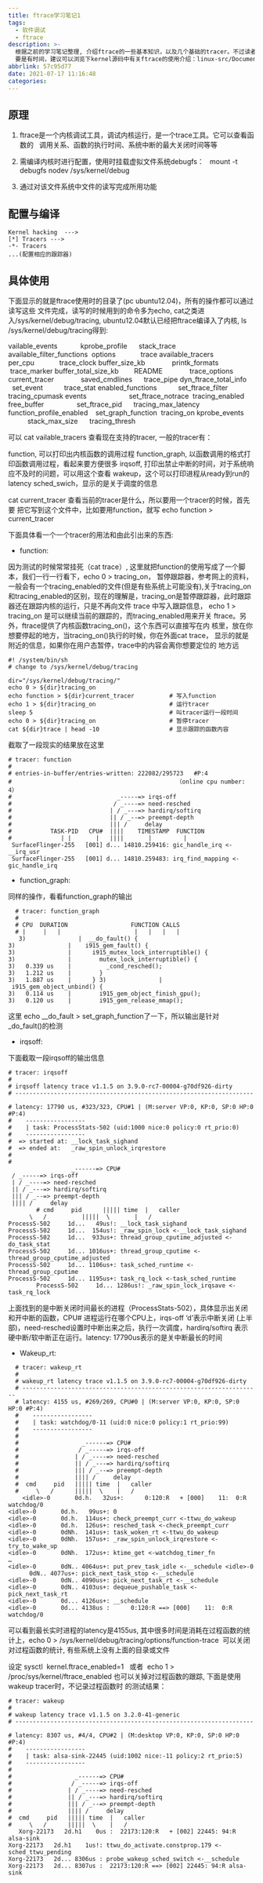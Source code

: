 ```yaml
---
title: ftrace学习笔记1
tags:
  - 软件调试
  - ftrace
description: >-
  根据之前的学习笔记整理, 介绍ftrace的一些基本知识，以及几个基础的tracer。不过读者
  要是有时间，建议可以浏览下kernel源码中有关ftrace的使用介绍：linux-src/Documentation/trace/
abbrlink: 57c95d77
date: 2021-07-17 11:16:48
categories:
---
```


原理
----

1. ftrace是一个内核调试工具，调试内核运行，是一个trace工具。它可以查看函数的
  调用关系、函数的执行时间、系统中断的最大关闭时间等等

2. 需编译内核时进行配置，使用时挂载虚拟文件系统debugfs：
  mount -t debugfs nodev /sys/kernel/debug

3. 通过对该文件系统中文件的读写完成所用功能

配置与编译
-----------
```
Kernel hacking  --->
[*] Tracers --->
-*- Tracers
...(配置相应的跟踪器)
```

具体使用
--------

下面显示的就是ftrace使用时的目录了(pc ubuntu12.04)，所有的操作都可以通过读写这些
文件完成，读写的时候用到的命令多为echo, cat之类进入/sys/kernel/debug/tracing,
ubuntu12.04默认已经把ftrace编译入了内核, ls /sys/kernel/debug/tracing得到:

vailable_events            kprobe_profile      stack_trace
available_filter_functions  options             trace
available_tracers           per_cpu             trace_clock
buffer_size_kb              printk_formats      trace_marker
buffer_total_size_kb        README              trace_options
current_tracer              saved_cmdlines      trace_pipe
dyn_ftrace_total_info       set_event           trace_stat
enabled_functions           set_ftrace_filter   tracing_cpumask
events                      set_ftrace_notrace  tracing_enabled
free_buffer                 set_ftrace_pid      tracing_max_latency
function_profile_enabled    set_graph_function  tracing_on
kprobe_events               stack_max_size      tracing_thresh

可以 cat vailable_tracers 查看现在支持的tracer, 一般的tracer有：

function, 可以打印出内核函数的调用过程
function_graph, 以函数调用的格式打印函数调用过程，看起来要方便很多
irqsoff, 打印出禁止中断的时间，对于系统响应不及时的问题，可以用这个查看
wakeup，这个可以打印进程从ready到run的latency
sched_swich，显示的是关于调度的信息

cat current_tracer 查看当前的tracer是什么，所以要用一个tracer的时候，首先要
把它写到这个文件中，比如要用function，就写 echo function > current_tracer

下面具体看一个一个tracer的用法和由此引出来的东西:

 * function:

因为测试的时候常常挂死（cat trace）, 这里就把function的使用写成了一个脚
本，我们一行一行看下，echo 0 > tracing_on， 暂停跟踪器，参考网上的资料，
一般会有一个tracing_enabled的文件(但是有些系统上可能没有),关于tracing_on
和tracing_enabled的区别，现在的理解是，tracing_on是暂停跟踪器，此时跟踪
器还在跟踪内核的运行，只是不再向文件 trace 中写入跟踪信息，
echo 1 > tracing_on 是可以继续当前的跟踪的，而tracing_enabled用来开关
ftrace。另外，ftrace提供了内核函数tracing_on()，这个东西可以直接写在内
核里，放在你想要停起的地方，当tracing_on()执行的时候，你在外面cat trace，
显示的就是附近的信息，如果你在用户态暂停，trace中的内容会离你想要定位的
地方远
```
#! /system/bin/sh 
# change to /sys/kernel/debug/tracing 

dir="/sys/kernel/debug/tracing/" 
echo 0 > ${dir}tracing_on 
echo function > ${dir}current_tracer          # 写入function
echo 1 > ${dir}tracing_on                     # 运行tracer
sleep 5                                       # 叫tracer运行一段时间
echo 0 > ${dir}tracing_on                     # 暂停tracer
cat ${dir}trace | head -10                    # 显示跟踪的函数内容
```
截取了一段现实的结果放在这里
```
# tracer: function 
#                       
# entries-in-buffer/entries-written: 222082/295723   #P:4 
#                                               （online cpu number: 4）
#                              _-----=> irqs-off 
#                             / _----=> need-resched 
#                            | / _---=> hardirq/softirq 
#                            || / _--=> preempt-depth 
#                            ||| /     delay 
#           TASK-PID   CPU#  ||||    TIMESTAMP  FUNCTION 
#              | |       |   ||||       |         | 
 SurfaceFlinger-255   [001] d... 14810.259416: gic_handle_irq <-__irq_usr 
 SurfaceFlinger-255   [001] d... 14810.259483: irq_find_mapping <-gic_handle_irq 
```
 *  function_graph:

同样的操作，看看function_graph的输出
```
  # tracer: function_graph 
  # 
  # CPU  DURATION                  FUNCTION CALLS 
  # |     |   |                     |   |   |   | 
   3)               |  __do_fault() { 
3)               |    i915_gem_fault() { 
3)               |      i915_mutex_lock_interruptible() { 
3)               |        mutex_lock_interruptible() { 
3)   0.339 us    |          _cond_resched(); 
3)   1.212 us    |        } 
3)   1.887 us    |      } 3)               |      i915_gem_object_unbind() { 
3)   0.114 us    |        i915_gem_object_finish_gpu(); 
3)   0.120 us    |        i915_gem_release_mmap();
```
这里 echo __do_fault > set_graph_function了一下，所以输出是针对
_do_fault()的检测

 * irqsoff:

下面截取一段irqsoff的输出信息
```
# tracer: irqsoff 
# 
# irqsoff latency trace v1.1.5 on 3.9.0-rc7-00004-g70df926-dirty 
# -------------------------------------------------------------------- 
# latency: 17790 us, #323/323, CPU#1 | (M:server VP:0, KP:0, SP:0 HP:0 #P:4) 
#    ----------------- 
#    | task: ProcessStats-502 (uid:1000 nice:0 policy:0 rt_prio:0) 
#    ----------------- 
#  => started at: __lock_task_sighand 
#  => ended at:   _raw_spin_unlock_irqrestore 
# 
# 
                  _------=> CPU#            
 / _-----=> irqs-off        
 | / _----=> need-resched    
 || / _---=> hardirq/softirq 
 ||| / _--=> preempt-depth   
 |||| /     delay             
        # cmd     pid      ||||| time  |   caller      
      \   /          |||||  \       |   /           
ProcessS-502     1d...   49us!: __lock_task_sighand 
ProcessS-502     1d...  154us!: _raw_spin_lock <-__lock_task_sighand 
ProcessS-502     1d...  933us+: thread_group_cputime_adjusted <-do_task_stat 
ProcessS-502     1d... 1016us+: thread_group_cputime <-thread_group_cputime_adjusted 
ProcessS-502     1d... 1106us+: task_sched_runtime <-thread_group_cputime 
ProcessS-502     1d... 1195us+: task_rq_lock <-task_sched_runtime 
        ProcessS-502     1d... 1286us!: _raw_spin_lock_irqsave <-task_rq_lock
```
上面找到的是中断关闭时间最长的进程（ProcessStats-502），具体显示出关闭
和开中断的函数，CPU# 进程运行在哪个CPU上，irqs-off ‘d’表示中断关闭
(上半部)，need-resched设置时中断出来之后，执行一次调度，hardirq/softirq
表示硬中断/软中断正在运行。latency: 17790us表示的是关中断最长的时间

 * Wakeup_rt:
```
  # tracer: wakeup_rt 
  # 
  # wakeup_rt latency trace v1.1.5 on 3.9.0-rc7-00004-g70df926-dirty 
  # -------------------------------------------------------------------- 
  # latency: 4155 us, #269/269, CPU#0 | (M:server VP:0, KP:0, SP:0 HP:0 #P:4) 
  #    ----------------- 
  #    | task: watchdog/0-11 (uid:0 nice:0 policy:1 rt_prio:99) 
  #    ----------------- 
  # 
  #                  _------=> CPU#            
  #                 / _-----=> irqs-off        
  #                | / _----=> need-resched    
  #                || / _---=> hardirq/softirq 
  #                ||| / _--=> preempt-depth   
  #                |||| /     delay             
  #  cmd     pid   ||||| time  |   caller      
  #     \   /      |||||  \    |   /           
    <idle>-0       0d.h.   32us+:      0:120:R   + [000]    11:  0:R watchdog/0 
<idle>-0       0d.h.   99us+: 0 
<idle>-0       0d.h.  114us+: check_preempt_curr <-ttwu_do_wakeup 
<idle>-0       0d.h.  126us+: resched_task <-check_preempt_curr 
<idle>-0       0dNh.  141us+: task_woken_rt <-ttwu_do_wakeup 
<idle>-0       0dNh.  157us+: _raw_spin_unlock_irqrestore <-try_to_wake_up 
<idle>-0       0dNh.  172us+: ktime_get <-watchdog_timer_fn 
…
<idle>-0       0dN.. 4064us+: put_prev_task_idle <-__schedule <idle>-0       0dN.. 4077us+: pick_next_task_stop <-__schedule 
<idle>-0       0dN.. 4090us+: pick_next_task_rt <-__schedule 
<idle>-0       0dN.. 4103us+: dequeue_pushable_task <-pick_next_task_rt 
<idle>-0       0d... 4126us+: __schedule 
<idle>-0       0d... 4138us :      0:120:R ==> [000]    11:  0:R watchdog/0
```
可以看到最长实时进程的latency是4155us, 其中很多时间是消耗在过程函数的统
计上，echo 0 > /sys/kernel/debug/tracing/options/function-trace 
可以关闭对过程函数的统计, 有些系统上没有上面的目录或文件

设定
sysctl  kernel.ftrace_enabled=1   或者 
echo 1 > /proc/sys/kernel/ftrace_enabled
也可以关掉对过程函数的跟踪, 下面是使用wakeup tracer时，不记录过程函数时
的测试结果：
```
# tracer: wakeup 
# 
# wakeup latency trace v1.1.5 on 3.2.0-41-generic 
# -------------------------------------------------------------------- 
# latency: 8307 us, #4/4, CPU#2 | (M:desktop VP:0, KP:0, SP:0 HP:0 #P:4) 
#    ----------------- 
#    | task: alsa-sink-22445 (uid:1002 nice:-11 policy:2 rt_prio:5) 
#    ----------------- 
# 
#                  _------=> CPU#            
#                 / _-----=> irqs-off        
#                | / _----=> need-resched    
#                || / _---=> hardirq/softirq 
#                ||| / _--=> preempt-depth   
#                |||| /     delay             
#  cmd     pid   ||||| time  |   caller      
#     \   /      |||||  \    |   /           
   Xorg-22173   2d.h1    0us :  22173:120:R   + [002] 22445: 94:R alsa-sink 
Xorg-22173   2d.h1    1us!: ttwu_do_activate.constprop.179 <-sched_ttwu_pending 
Xorg-22173   2d... 8306us : probe_wakeup_sched_switch <-__schedule 
Xorg-22173   2d... 8307us :  22173:120:R ==> [002] 22445: 94:R alsa-sink 
```
